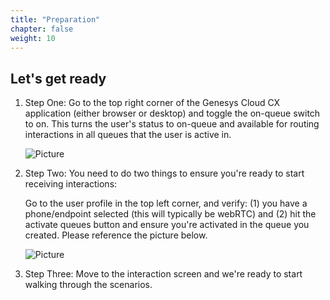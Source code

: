```yaml
---
title: "Preparation"
chapter: false
weight: 10
---
```


## Let's get ready

1. Step One: Go to the top right corner of the Genesys Cloud CX application (either browser or desktop) and toggle the on-queue switch to on. This turns the user's status to on-queue and available for routing interactions in all queues that the user is active in. 

    ![Picture](/images/On-Queue.png)
    
2. Step Two: You need to do two things to ensure you're ready to start receiving interactions: 

     Go to the user profile in the top left corner, and verify: (1) you have a phone/endpoint selected (this will typically be webRTC) and (2) hit the activate queues button and ensure you're activated in the queue you created. Please reference the picture below.

    ![Picture](/images/User_Profile.png)

3. Step Three: Move to the interaction screen and we're ready to start walking through the scenarios.
